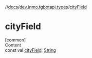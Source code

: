//[docs](../../index.md)/[dev.inmo.tgbotapi.types](index.md)/[cityField](city-field.md)



# cityField  
[common]  
Content  
const val [cityField](city-field.md): [String](https://kotlinlang.org/api/latest/jvm/stdlib/kotlin/-string/index.html)  



